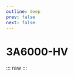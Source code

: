 ```yaml
---
outline: deep
prev: false
next: false
---
```

# 3A6000-HV

::: raw
<ClientOnly>
    <CpuTable chips="3A6000-HV" />
</ClientOnly>
:::

<script setup>
    import CpuTable from "../../../.vitepress/theme/components/chips/cpu_table.vue"
</script>